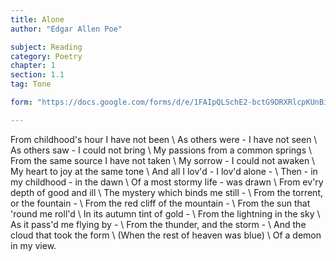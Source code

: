 ```yaml
---
title: Alone
author: "Edgar Allen Poe"

subject: Reading
category: Poetry
chapter: 1
section: 1.1
tag: Tone

form: "https://docs.google.com/forms/d/e/1FAIpQLSchE2-bctG9DRXRlcpKUnBiCgRQomnJvakYoRJCQTCoVdGtXw/viewform"

---
```

From childhood's hour I have not been \\
As others were - I have not seen \\
As others saw - I could not bring \\
My passions from a common springs \\
From the same source I have not taken \\
My sorrow - I could not awaken \\
My heart to joy at the same tone \\
And all I lov'd - I lov'd alone - \\
Then - in my childhood - in the dawn \\
Of a most stormy life - was drawn \\
From ev'ry depth of good and ill \\
The mystery which binds me still - \\
From the torrent, or the fountain - \\
From the red cliff of the mountain - \\
From the sun that 'round me roll'd \\
In its autumn tint of gold - \\
From the lightning in the sky \\
As it pass'd me flying by - \\
From the thunder, and the storm - \\
And the cloud that took the form \\
(When the rest of heaven was blue) \\
Of a demon in my view.
